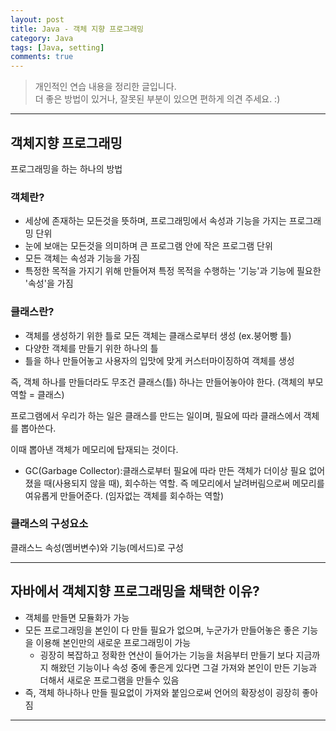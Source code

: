 ```yaml
---
layout: post
title: Java - 객체 지향 프로그래밍
category: Java
tags: [Java, setting]
comments: true
---
```


> 개인적인 연습 내용을 정리한 글입니다.      
> 더 좋은 방법이 있거나, 잘못된 부분이 있으면 편하게 의견 주세요. :)

<hr>

## 객체지향 프로그래밍

프로그래밍을 하는 하나의 방법

### 객체란?

- 세상에 존재하는 모든것을 뜻하며, 프로그래밍에서 속성과 기능을 가지는 프로그래밍 단위
- 눈에 보애는 모든것을 의미하며 큰 프로그램 안에 작은 프로그램 단위
- 모든 객체는 속성과 기능을 가짐
- 특정한 목적을 가지기 위해 만들어져 특정 목적을 수행하는 '기능'과 기능에 필요한 '속성'을 가짐

### 클래스란?

- 객체를 생성하기 위한 틀로 모든 객체는 클래스로부터 생성 (ex.붕어빵 틀)
- 다양한 객체를 만들기 위한 하나의 틀
- 틀을 하나 만들어놓고 사용자의 입맛에 맞게 커스터마이징하여 객체를 생성

즉, 객체 하나를 만들더라도 무조건 클래스(틀) 하나는 만들어놓아야 한다. (객체의 부모역할 = 클래스)

프로그램에서 우리가 하는 일은 클래스를 만드는 일이며, 필요에 따라 클래스에서 객체를 뽑아쓴다.

이때 뽑아낸 객체가 메모리에 탑재되는 것이다.

* GC(Garbage Collector):클래스로부터 필요에 따라 만든 객체가 더이상 필요 없어졌을 때(사용되지 않을 때), 회수하는 역할. 즉 메모리에서 날려버림으로써 메모리를 여유롭게 만들어준다. (임자없는 객체를 회수하는 역할)

### 클래스의 구성요소

클래스느 속성(멤버변수)와 기능(메서드)로 구성

<hr>

## 자바에서 객체지향 프로그래밍을 채택한 이유?

- 객체를 만들면 모듈화가 가능
- 모든 프로그래밍을 본인이 다 만들 필요가 없으며, 누군가가 만들어놓은 좋은 기능을 이용해 본인만의 새로운 프로그래밍이 가능
  - 굉장히 복잡하고 정확한 연산이 들어가는 기능을 처음부터 만들기 보다 지금까지 해왔던 기능이나 속성 중에 좋은게 있다면 그걸 가져와 본인이 만든 기능과 더해서 새로운 프로그램을 만들수 있음
- 즉, 객체 하나하나 만들 필요없이 가져와 붙임으로써 언어의 확장성이 굉장히 좋아짐

<hr>

